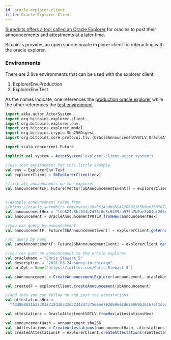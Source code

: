 ```yaml
---
id: oracle-explorer-client
title: Oracle Explorer Client
---
```


[Suredbits offers a tool called an Oracle Explorer](https://oracle.suredbits.com) for oracles to post their
announcements and attestments at a later time.

Bitcoin-s provides an open source oracle explorer client for
interacting with the oracle explorer.

### Environments

There are 2 live environments that can be used with the explorer client

1. ExplorerEnv.Production
2. ExplorerEnv.Test

As the names indicate, one references the [production oracle explorer](https://oracle.suredbits.com)
while the other references the [test environment](https://test.oracle.suredbits.com)
```scala mdoc:invisible
import akka.actor.ActorSystem
import org.bitcoins.explorer.client._
import org.bitcoins.explorer.env._
import org.bitcoins.explorer.model._
import org.bitcoins.crypto.Sha256Digest
import org.bitcoins.core.protocol.tlv.{OracleAnnouncementV0TLV,OracleAttestmentV0TLV}

import scala.concurrent.Future
```

```scala mdoc:compile-only
implicit val system = ActorSystem("explorer-client-actor-system")

//use test environment for this little example
val env = ExplorerEnv.Test
val explorerClient = SbExplorerClient(env)

//list all announcemnts on the explorer
val announcementsF: Future[Vector[SbAnnouncementEvent]] = explorerClient.listAnnouncements()


//example announcement taken from
//https://oracle.suredbits.com/event/e0a5624edbc854120982165b0eef53f0777a49febd79a0c21bf75e5582021e33
val announcementHex = "fdd824c8bf634b2d76f6d8c6499aa977a7b0ae2b84bc206d800f8448e46d63d6ca31778ddb023e39df098c7e109b3d6ee7273d18be62e10f8481dae6531dbe3e0647f6e95d1bcfab252c6dd9edd7aea4c5eeeef138f7ff7346061ea40143a9f5ae80baa9fdd82264000190ef605e3450e16b47745e7a33e26ac9437f6ec2ed660d829a064dceee3699c8605fc700fdd806270005076e67616e6e6f75066d696f63696304647261770a6e6f2d636f6e74657374056f74686572124d696f6369632076204e67616e6e6f752032"
val announcement = OracleAnnouncementV0TLV.fromHex(announcementHex)

//you can query by announcement
val announcementF: Future[SbAnnouncementEvent] = explorerClient.getAnnouncement(announcement)

//or query by hash 
val sameAnnouncementF: Future[SbAnnouncementEvent] = explorerClient.getAnnouncement(announcement.sha256)

//you can post an announcement to the oracle explorer
val oracleName = "Chris_Stewart_5"
val description = "2021-03-24-sunny-in-chicago"
val uriOpt = Some("https://twitter.com/Chris_Stewart_5")

val sbAnnouncement = CreateAnnouncementExplorer(announcement, oracleName, description, uriOpt)

val createdF = explorerClient.createAnnouncement(sbAnnouncement)

//and then you can follow up and post the attestations
val attestationsHex =
  "fdd868821b323032312d30332d32342d73756e6e792d696e2d6368696361676f1d5dcdba2e64cb116cc0c375a0856298f0058b778f46bfe625ac6576204889e40001efdf735567ae0a00a515e313d20029de5d7525da7b8367bc843d28b672d4db4db5de4dbff689f3b742be634a9c92c615dbcf2eadbdd470f514b1ac250a30db6d03594553"

val attestations = OracleAttestmentV0TLV.fromHex(attestationsHex)

val announcementHash = announcement.sha256
val sbAttestations = CreateAttestations(announcementHash, attestations)
val createdAttestationsF = explorerClient.createAttestations(sbAttestations)

```

